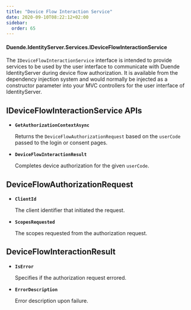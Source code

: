 ```yaml
---
title: "Device Flow Interaction Service"
date: 2020-09-10T08:22:12+02:00
sidebar:
  order: 65
---
```


#### Duende.IdentityServer.Services.IDeviceFlowInteractionService

The `IDeviceFlowInteractionService` interface is intended to provide services to be used by the user interface to
communicate with Duende IdentityServer during device flow authorization.
It is available from the dependency injection system and would normally be injected as a constructor parameter into your
MVC controllers for the user interface of IdentityServer.

## IDeviceFlowInteractionService APIs

* **`GetAuthorizationContextAsync`**

  Returns the `DeviceFlowAuthorizationRequest` based on the `userCode` passed to the login or consent pages.

* **`DeviceFlowInteractionResult`**

  Completes device authorization for the given `userCode`.

## DeviceFlowAuthorizationRequest

* **`ClientId`**

  The client identifier that initiated the request.

* **`ScopesRequested`**

  The scopes requested from the authorization request.

## DeviceFlowInteractionResult

* **`IsError`**

  Specifies if the authorization request errored.

* **`ErrorDescription`**

  Error description upon failure.
